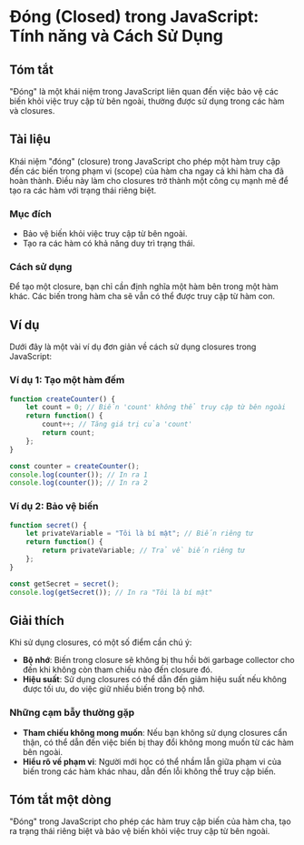 <!--
Meta Description: # Đóng (Closed) trong JavaScript: Tính năng và Cách Sử Dụng ## Tóm tắt "Đóng" là một khái niệm trong JavaScript liên quan đến việc bảo vệ các biến khỏ...
Meta Keywords: biến, hàm, trong, một, các
-->

# Đóng (Closed) trong JavaScript: Tính năng và Cách Sử Dụng

## Tóm tắt
"Đóng" là một khái niệm trong JavaScript liên quan đến việc bảo vệ các biến khỏi việc truy cập từ bên ngoài, thường được sử dụng trong các hàm và closures.

## Tài liệu
Khái niệm "đóng" (closure) trong JavaScript cho phép một hàm truy cập đến các biến trong phạm vi (scope) của hàm cha ngay cả khi hàm cha đã hoàn thành. Điều này làm cho closures trở thành một công cụ mạnh mẽ để tạo ra các hàm với trạng thái riêng biệt.

### Mục đích
- Bảo vệ biến khỏi việc truy cập từ bên ngoài.
- Tạo ra các hàm có khả năng duy trì trạng thái.

### Cách sử dụng
Để tạo một closure, bạn chỉ cần định nghĩa một hàm bên trong một hàm khác. Các biến trong hàm cha sẽ vẫn có thể được truy cập từ hàm con.

## Ví dụ
Dưới đây là một vài ví dụ đơn giản về cách sử dụng closures trong JavaScript:

### Ví dụ 1: Tạo một hàm đếm
```javascript
function createCounter() {
    let count = 0; // Biến 'count' không thể truy cập từ bên ngoài
    return function() {
        count++; // Tăng giá trị của 'count'
        return count;
    };
}

const counter = createCounter();
console.log(counter()); // In ra 1
console.log(counter()); // In ra 2
```

### Ví dụ 2: Bảo vệ biến
```javascript
function secret() {
    let privateVariable = "Tôi là bí mật"; // Biến riêng tư
    return function() {
        return privateVariable; // Trả về biến riêng tư
    };
}

const getSecret = secret();
console.log(getSecret()); // In ra "Tôi là bí mật"
```

## Giải thích
Khi sử dụng closures, có một số điểm cần chú ý:
- **Bộ nhớ**: Biến trong closure sẽ không bị thu hồi bởi garbage collector cho đến khi không còn tham chiếu nào đến closure đó.
- **Hiệu suất**: Sử dụng closures có thể dẫn đến giảm hiệu suất nếu không được tối ưu, do việc giữ nhiều biến trong bộ nhớ.

### Những cạm bẫy thường gặp
- **Tham chiếu không mong muốn**: Nếu bạn không sử dụng closures cẩn thận, có thể dẫn đến việc biến bị thay đổi không mong muốn từ các hàm bên ngoài.
- **Hiểu rõ về phạm vi**: Người mới học có thể nhầm lẫn giữa phạm vi của biến trong các hàm khác nhau, dẫn đến lỗi không thể truy cập biến.

## Tóm tắt một dòng
"Đóng" trong JavaScript cho phép các hàm truy cập biến của hàm cha, tạo ra trạng thái riêng biệt và bảo vệ biến khỏi việc truy cập từ bên ngoài.